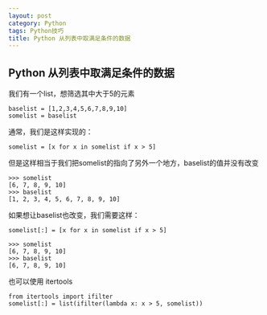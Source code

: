 ```yaml
---
layout: post
category: Python
tags: Python技巧
title: Python 从列表中取满足条件的数据
---
```


Python 从列表中取满足条件的数据
------------------------
我们有一个list，想筛选其中大于5的元素

    baselist = [1,2,3,4,5,6,7,8,9,10]
    somelist = baselist


通常，我们是这样实现的：

    somelist = [x for x in somelist if x > 5]

但是这样相当于我们把somelist的指向了另外一个地方，baselist的值并没有改变

    >>> somelist
    [6, 7, 8, 9, 10]
    >>> baselist
    [1, 2, 3, 4, 5, 6, 7, 8, 9, 10]

如果想让baselist也改变，我们需要这样：

    somelist[:] = [x for x in somelist if x > 5]

    >>> somelist
    [6, 7, 8, 9, 10]
    >>> baselist
    [6, 7, 8, 9, 10]

也可以使用 itertools

    from itertools import ifilter
    somelist[:] = list(ifilter(lambda x: x > 5, somelist))
